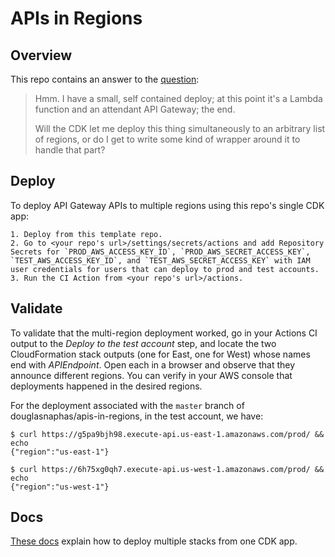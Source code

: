 # APIs in Regions

## Overview
This repo contains an answer to the [question](https://twitter.com/QuinnyPig/status/1524254819560550401):

> Hmm. I have a small, self contained deploy; at this point it's a Lambda function and an attendant API Gateway; the end. 
>
> Will the CDK let me deploy this thing simultaneously to an arbitrary list of regions, or do I get to write some kind of wrapper around it to handle that part?

## Deploy
To deploy API Gateway APIs to multiple regions using this repo's single CDK app:

    1. Deploy from this template repo.
    2. Go to <your repo's url>/settings/secrets/actions and add Repository Secrets for `PROD_AWS_ACCESS_KEY_ID`, `PROD_AWS_SECRET_ACCESS_KEY`, `TEST_AWS_ACCESS_KEY_ID`, and `TEST_AWS_SECRET_ACCESS_KEY` with IAM user credentials for users that can deploy to prod and test accounts.
    3. Run the CI Action from <your repo's url>/actions.

## Validate
To validate that the multi-region deployment worked, go in your Actions CI output to the _Deploy to the test account_ step, and locate the two CloudFormation stack outputs (one for East, one for West) whose names end with _APIEndpoint_. Open each in a browser and observe that they announce different regions. You can verify in your AWS console that deployments happened in the desired regions.

For the deployment associated with the `master` branch of douglasnaphas/apis-in-regions, in the test account, we have:

```
$ curl https://g5pa9bjh98.execute-api.us-east-1.amazonaws.com/prod/ && echo
{"region":"us-east-1"}

$ curl https://6h75xg0qh7.execute-api.us-west-1.amazonaws.com/prod/ && echo
{"region":"us-west-1"}
```

## Docs
[These docs](https://docs.aws.amazon.com/cdk/v2/guide/stack_how_to_create_multiple_stacks.html) explain how to deploy multiple stacks from one CDK app.